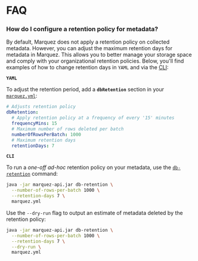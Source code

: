 # FAQ

### How do I configure a retention policy for metadata?

By default, Marquez does not apply a retention policy on collected metadata. However, you can adjust the maximum retention days for metadata in Marquez. This allows you to better manage your storage space and comply with your organizational retention policies. Below, you'll find examples of how to change retention days in `YAML` and via the [CLI](https://github.com/MarquezProject/marquez/tree/main/api/src/main/java/marquez/cli):

**`YAML`**

To adjust the retention period, add a **`dbRetention`** section in your [`marquez.yml`](https://github.com/MarquezProject/marquez/blob/main/marquez.example.yml):

```yaml
# Adjusts retention policy
dbRetention:
  # Apply retention policy at a frequency of every '15' minutes
  frequencyMins: 15
  # Maximum number of rows deleted per batch
  numberOfRowsPerBatch: 1000
  # Maximum retention days
  retentionDays: 7
```

**`CLI`**

To run a  _one-off_ _ad-hoc_ retention policy on your metadata, use the [`db-retention`](https://github.com/MarquezProject/marquez/blob/main/api/src/main/java/marquez/cli/DbRetentionCommand.java) command:

```bash
java -jar marquez-api.jar db-retention \
  --number-of-rows-per-batch 1000 \
  --retention-days 7 \
  marquez.yml
```

Use the `--dry-run` flag to output an estimate of metadata deleted by the retention policy:

```bash
java -jar marquez-api.jar db-retention \
  --number-of-rows-per-batch 1000 \
  --retention-days 7 \
  --dry-run \
  marquez.yml
```
